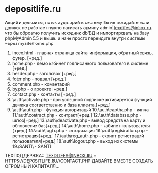 # depositlife.ru
Акций и депозиты, поток аудиторий в систему
Вы не покидайте если движек не работает нужно написать админу admin|texdlifes@inbox.ru. что бы оброатно получить исходник db/БД  и импортировать на базу phpMyAdmin 5.5 и выше. и наче просто переидите внутри системы через mysite/home.php

1. index.html - главная страница сайта, информация, обратный связь, футер. [+ред.]
2. home.php - демо кабинет подписанного пользователя в системе [+ред.]
3. header.php - заголовок [+ред.]
4. foter.php - подвал [+ред.]
5. comment.php - коментарий 
6. by.php - о проекте [+ред.]
7. contact.php - контакты [+ред.]
8. \\auth\activate.php - при успешной подписке активируется функций движка соответственно и база клиента.[+ред.]
9. \\auth\auth.php - функция авторизаций 
10.\\auth\captha.php - капча
11.\\auth\contract.php - контракт[+ред.]
12.\\auth\database.php - шлюз[+ред.]
13.\\auth\deactivate.php - вывод средств на карту и обновление баз[+ред.]
14.\\auth\home.php - кабинет пользователя [+ред.]
15.\\auth\login.php - авторизация
16.\\auth\registration.php - регистрация[+ред.]
17.\\auth\reg_auth.php - скрипт регистраций пользователя[+ред.]
18.\\auth\logout.php - выход из системы
19.\\SANTI\ - SANTI

ТЕХПОДДЕРЖКА:: TEXDLIFES@INBOX.RU :: HTTPS://DEPOSITLIFE.RU//CONTACT.PHP 
ДАВАЙТЕ ВМЕСТЕ СОЗДАТЬ ОГРОМНЫЙ КАПИТАЛЛ...
